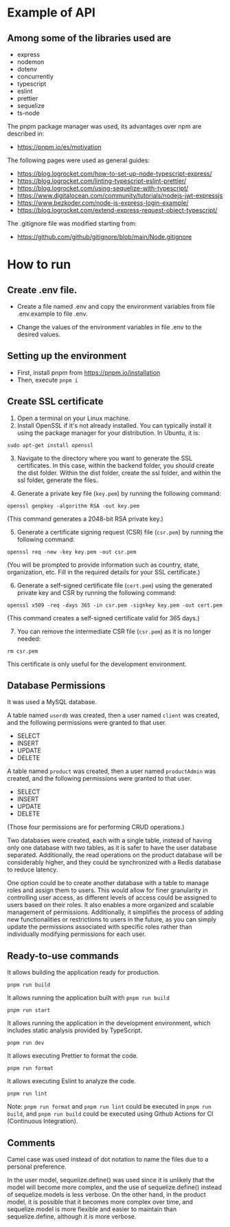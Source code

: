# Example of API

## Among some of the libraries used are

* express
* nodemon
* dotenv
* concurrently
* typescript
* eslint
* prettier
* sequelize
* ts-node

The pnpm package manager was used, its advantages over npm are described in:

* <https://pnpm.io/es/motivation>

The following pages were used as general guides:

* <https://blog.logrocket.com/how-to-set-up-node-typescript-express/>
* <https://blog.logrocket.com/linting-typescript-eslint-prettier/>
* <https://blog.logrocket.com/using-sequelize-with-typescript/>
* https://www.digitalocean.com/community/tutorials/nodejs-jwt-expressjs
* https://www.bezkoder.com/node-js-express-login-example/
* https://blog.logrocket.com/extend-express-request-object-typescript/

The .gitignore file was modified starting from:

* <https://github.com/github/gitignore/blob/main/Node.gitignore>

# How to run

## Create .env file.

* Create a file named .env and copy the environment variables from file .env.example to file .env.

* Change the values of the environment variables in file .env to the desired values.

## Setting up the environment

* First, install pnpm from <https://pnpm.io/installation>
* Then, execute `pnpm i`

## Create SSL certificate

1. Open a terminal on your Linux machine.
2. Install OpenSSL if it's not already installed. You can typically install it using the package manager for your distribution. In Ubuntu, it is:

```
sudo apt-get install openssl
```

3. Navigate to the directory where you want to generate the SSL certificates. In this case, within the backend folder, you should create the dist folder. Within the dist folder, create the ssl folder, and within the ssl folder, generate the files.

4. Generate a private key file (`key.pem`) by running the following command:

```
openssl genpkey -algorithm RSA -out key.pem
```

(This command generates a 2048-bit RSA private key.)

5. Generate a certificate signing request (CSR) file (`csr.pem`) by running the following command:

```
openssl req -new -key key.pem -out csr.pem
```

(You will be prompted to provide information such as country, state, organization, etc. Fill in the required details for your SSL certificate.)

6. Generate a self-signed certificate file (`cert.pem`) using the generated private key and CSR by running the following command:

```
openssl x509 -req -days 365 -in csr.pem -signkey key.pem -out cert.pem
```

(This command creates a self-signed certificate valid for 365 days.)

7. You can remove the intermediate CSR file (`csr.pem`) as it is no longer needed:

```
rm csr.pem
```

This certificate is only useful for the development environment.

## Database Permissions

It was used a MySQL database.

A table named `userdb` was created, then a user named `client` was created, and the following permissions were granted to that user.

* SELECT
* INSERT
* UPDATE
* DELETE

A table named `product` was created, then a user named `productAdmin` was created, and the following permissions were granted to that user.

* SELECT
* INSERT
* UPDATE
* DELETE

(Those four permissions are for performing CRUD operations.)

Two databases were created, each with a single table, instead of having only one database with two tables, as it is safer to have the user database separated. Additionally, the read operations on the product database will be considerably higher, and they could be synchronized with a Redis database to reduce latency.

One option could be to create another database with a table to manage roles and assign them to users. This would allow for finer granularity in controlling user access, as different levels of access could be assigned to users based on their roles. It also enables a more organized and scalable management of permissions. Additionally, it simplifies the process of adding new functionalities or restrictions to users in the future, as you can simply update the permissions associated with specific roles rather than individually modifying permissions for each user.

## Ready-to-use commands

It allows building the application ready for production.
```
pnpm run build
```

It allows running the application built with `pnpm run build`
```
pnpm run start
```

It allows running the application in the development environment, which includes static analysis provided by TypeScript.
```
pnpm run dev
```

It allows executing Prettier to format the code.
```
pnpm run format
```

It allows executing Eslint to analyze the code.
```
pnpm run lint
```

Note: `pnpm run format` and `pnpm run lint` could be executed in `pnpm run build`, and `pnpm run build` could be executed using Github Actions for CI (Continuous Integration).

## Comments

Camel case was used instead of dot notation to name the files due to a personal preference.

In the user model, sequelize.define() was used since it is unlikely that the model will become more complex, and the use of sequelize.define() instead of sequelize.models is less verbose. On the other hand, in the product model, it is possible that it becomes more complex over time, and sequelize.model is more flexible and easier to maintain than sequelize.define, although it is more verbose.
